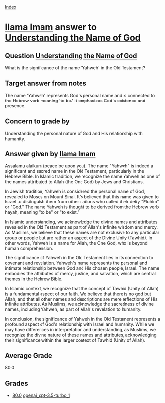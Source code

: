 
[Index](../../../index.md)
# [llama Imam](../../answering_models/llama_Imam.md) answer to [Understanding the Name of God](../../questions/Understanding_the_Name_of_God.md)

## Question [Understanding the Name of God](../../questions/Understanding_the_Name_of_God.md)
What is the significance of the name 'Yahweh' in the Old Testament?

## Target answer from notes
The name 'Yahweh' represents God's personal name and is connected to the Hebrew verb meaning 'to be.' It emphasizes God's existence and presence.

## Concern to grade by
Understanding the personal nature of God and His relationship with humanity.

## Answer given by [llama Imam](../../answering_models/llama_Imam.md)
Assalamu alaikum (peace be upon you). The name "Yahweh" is indeed a significant and sacred name in the Old Testament, particularly in the Hebrew Bible. In Islamic tradition, we recognize the name Yahweh as one of the names attributed to Allah (the One God) by Jews and Christians.

In Jewish tradition, Yahweh is considered the personal name of God, revealed to Moses on Mount Sinai. It's believed that this name was given to Israel to distinguish them from other nations who called their deity "Elohim" or "God." The name Yahweh is thought to be derived from the Hebrew verb hayah, meaning "to be" or "to exist."

In Islamic understanding, we acknowledge the divine names and attributes revealed in the Old Testament as part of Allah's infinite wisdom and mercy. As Muslims, we believe that these names are not exclusive to any particular group or people but are rather an aspect of the Divine Unity (Tawhid). In other words, Yahweh is a name for Allah, the One God, who is beyond human comprehension.

The significance of Yahweh in the Old Testament lies in its connection to covenant and revelation. Yahweh's name represents the personal and intimate relationship between God and His chosen people, Israel. The name embodies the attributes of mercy, justice, and salvation, which are central themes in the Hebrew Bible.

In Islamic context, we recognize that the concept of Tawhid (Unity of Allah) is a fundamental aspect of our faith. We believe that there is no god but Allah, and that all other names and descriptions are mere reflections of His infinite attributes. As Muslims, we acknowledge the sacredness of divine names, including Yahweh, as part of Allah's revelation to humanity.

In conclusion, the significance of Yahweh in the Old Testament represents a profound aspect of God's relationship with Israel and humanity. While we may have differences in interpretation and understanding, as Muslims, we recognize the divine nature of these names and attributes, acknowledging their significance within the larger context of Tawhid (Unity of Allah).

## Average Grade
80.0

## Grades
 * [80.0](./Understanding_the_Name_of_God_grades/openai_gpt-3.5-turbo_1.md) [openai_gpt-3.5-turbo_1](../../grading_models/openai_gpt-3.5-turbo_1.md)
